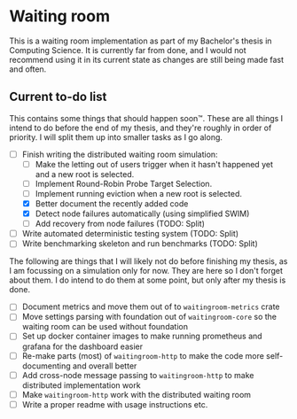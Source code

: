 # Waiting room

This is a waiting room implementation as part of my Bachelor's thesis in Computing Science. It is currently far from done, and I would not recommend using it in its current state as changes are still being made fast and often.

## Current to-do list
This contains some things that should happen soon™. These are all things I intend to do before the end of my thesis, and they're roughly in order of priority. I will split them up into smaller tasks as I go along.
- [ ] Finish writing the distributed waiting room simulation:
    - [ ] Make the letting out of users trigger when it hasn't happened yet and a new root is selected.
    - [ ] Implement Round-Robin Probe Target Selection.
    - [ ] Implement running eviction when a new root is selected.
    - [x] Better document the recently added code
    - [x] Detect node failures automatically (using simplified SWIM)
    - [ ] Add recovery from node failures (TODO: Split)
- [ ] Write automated deterministic testing system (TODO: Split)
- [ ] Write benchmarking skeleton and run benchmarks (TODO: Split)

The following are things that I will likely not do before finishing my thesis, as I am focussing on a simulation only for now. They are here so I don't forget about them. I do intend to do them at some point, but only after my thesis is done.
- [ ] Document metrics and move them out of to `waitingroom-metrics` crate
- [ ] Move settings parsing with foundation out of `waitingroom-core` so the waiting room can be used without foundation 
- [ ] Set up docker container images to make running prometheus and grafana for the dashboard easier
- [ ] Re-make parts (most) of `waitingroom-http` to make the code more self-documenting and overall better
- [ ] Add cross-node message passing to `waitingroom-http` to make distributed implementation work
- [ ] Make `waitingroom-http` work with the distributed waiting room
- [ ] Write a proper readme with usage instructions etc.
